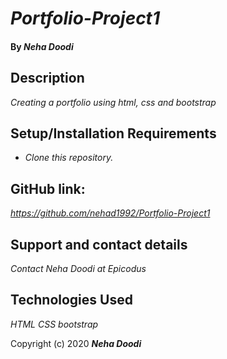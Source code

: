 # _Portfolio-Project1_

#### By _**Neha Doodi**_

## Description

_Creating a portfolio using html, css and bootstrap_

## Setup/Installation Requirements

* _Clone this repository._

## GitHub link:
_https://github.com/nehad1992/Portfolio-Project1_

## Support and contact details

_Contact Neha Doodi at Epicodus_

## Technologies Used

_HTML CSS bootstrap_

Copyright (c) 2020 **_Neha Doodi_**
